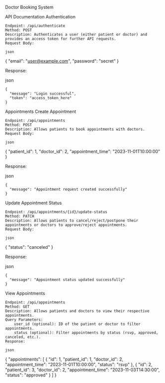 Doctor Booking System 

API Documentation
Authentication

    Endpoint: /api/authenticate
    Method: POST
    Description: Authenticates a user (either patient or doctor) and provides an access token for further API requests.
    Request Body:

    json

{
  "email": "user@example.com",
  "password": "secret"
}

Response:

json

    {
      "message": "Login successful",
      "token": "access_token_here"
    }

Appointments
Create Appointment

    Endpoint: /api/appointments
    Method: POST
    Description: Allows patients to book appointments with doctors.
    Request Body:

    json

{
  "patient_id": 1,
  "doctor_id": 2,
  "appointment_time": "2023-11-01T10:00:00"
}

Response:

json

    {
      "message": "Appointment request created successfully"
    }

Update Appointment Status

    Endpoint: /api/appointments/{id}/update-status
    Method: PATCH
    Description: Allows patients to cancel/reject/postpone their appointments or doctors to approve/reject appointments.
    Request Body:

    json

{
  "status": "canceled"
}

Response:

json

    {
      "message": "Appointment status updated successfully"
    }

View Appointments

    Endpoint: /api/appointments
    Method: GET
    Description: Allows patients and doctors to view their respective appointments.
    Query Parameters:
        user_id (optional): ID of the patient or doctor to filter appointments.
        status (optional): Filter appointments by status (rsvp, approved, canceled, etc.).
    Response:

    json

{
  "appointments": [
    {
      "id": 1,
      "patient_id": 1,
      "doctor_id": 2,
      "appointment_time": "2023-11-01T10:00:00",
      "status": "rsvp"
    },
    {
      "id": 2,
      "patient_id": 3,
      "doctor_id": 2,
      "appointment_time": "2023-11-03T14:30:00",
      "status": "approved"
    }
  ]
}

